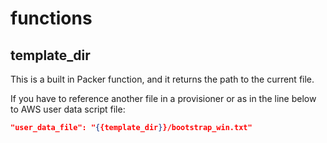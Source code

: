# functions

## template_dir

This is a built in Packer function, and it returns the path to the current file.

If you have to reference another file in a provisioner or as in the line below to AWS user data script file:

```json
"user_data_file": "{{template_dir}}/bootstrap_win.txt"
```
